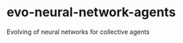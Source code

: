 evo-neural-network-agents
=========================

Evolving of neural networks for collective agents